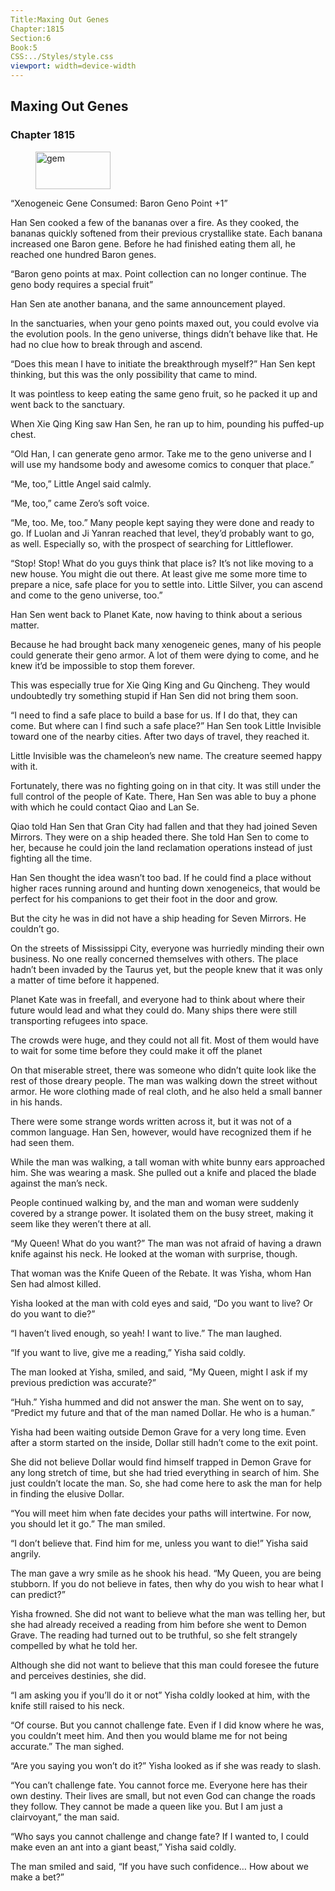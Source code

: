 ```yaml
---
Title:Maxing Out Genes 
Chapter:1815 
Section:6 
Book:5 
CSS:../Styles/style.css 
viewport: width=device-width
---
```

  
## Maxing Out Genes
### Chapter 1815
  
<figure>
	<img src="../Images/gem.gif" alt="gem" id="gem" width="120" height="60" />
</figure>
  

  
“Xenogeneic Gene Consumed: Baron Geno Point +1”

Han Sen cooked a few of the bananas over a fire. As they cooked, the bananas quickly softened from their previous crystallike state. Each banana increased one Baron gene. Before he had finished eating them all, he reached one hundred Baron genes.

“Baron geno points at max. Point collection can no longer continue. The geno body requires a special fruit”

Han Sen ate another banana, and the same announcement played.

In the sanctuaries, when your geno points maxed out, you could evolve via the evolution pools. In the geno universe, things didn’t behave like that. He had no clue how to break through and ascend.

“Does this mean I have to initiate the breakthrough myself?” Han Sen kept thinking, but this was the only possibility that came to mind.

It was pointless to keep eating the same geno fruit, so he packed it up and went back to the sanctuary.

When Xie Qing King saw Han Sen, he ran up to him, pounding his puffed-up chest.

“Old Han, I can generate geno armor. Take me to the geno universe and I will use my handsome body and awesome comics to conquer that place.”

“Me, too,” Little Angel said calmly.

“Me, too,” came Zero’s soft voice.

“Me, too. Me, too.” Many people kept saying they were done and ready to go. If Luolan and Ji Yanran reached that level, they’d probably want to go, as well. Especially so, with the prospect of searching for Littleflower.

“Stop! Stop! What do you guys think that place is? It’s not like moving to a new house. You might die out there. At least give me some more time to prepare a nice, safe place for you to settle into. Little Silver, you can ascend and come to the geno universe, too.”

Han Sen went back to Planet Kate, now having to think about a serious matter.

Because he had brought back many xenogeneic genes, many of his people could generate their geno armor. A lot of them were dying to come, and he knew it’d be impossible to stop them forever.

This was especially true for Xie Qing King and Gu Qincheng. They would undoubtedly try something stupid if Han Sen did not bring them soon.

“I need to find a safe place to build a base for us. If I do that, they can come. But where can I find such a safe place?” Han Sen took Little Invisible toward one of the nearby cities. After two days of travel, they reached it.

Little Invisible was the chameleon’s new name. The creature seemed happy with it.

Fortunately, there was no fighting going on in that city. It was still under the full control of the people of Kate. There, Han Sen was able to buy a phone with which he could contact Qiao and Lan Se.

Qiao told Han Sen that Gran City had fallen and that they had joined Seven Mirrors. They were on a ship headed there. She told Han Sen to come to her, because he could join the land reclamation operations instead of just fighting all the time.

Han Sen thought the idea wasn’t too bad. If he could find a place without higher races running around and hunting down xenogeneics, that would be perfect for his companions to get their foot in the door and grow.

But the city he was in did not have a ship heading for Seven Mirrors. He couldn’t go.

On the streets of Mississippi City, everyone was hurriedly minding their own business. No one really concerned themselves with others. The place hadn’t been invaded by the Taurus yet, but the people knew that it was only a matter of time before it happened.

Planet Kate was in freefall, and everyone had to think about where their future would lead and what they could do. Many ships there were still transporting refugees into space.

The crowds were huge, and they could not all fit. Most of them would have to wait for some time before they could make it off the planet

On that miserable street, there was someone who didn’t quite look like the rest of those dreary people. The man was walking down the street without armor. He wore clothing made of real cloth, and he also held a small banner in his hands.

There were some strange words written across it, but it was not of a common language. Han Sen, however, would have recognized them if he had seen them.

While the man was walking, a tall woman with white bunny ears approached him. She was wearing a mask. She pulled out a knife and placed the blade against the man’s neck.

People continued walking by, and the man and woman were suddenly covered by a strange power. It isolated them on the busy street, making it seem like they weren’t there at all.

“My Queen! What do you want?” The man was not afraid of having a drawn knife against his neck. He looked at the woman with surprise, though.

That woman was the Knife Queen of the Rebate. It was Yisha, whom Han Sen had almost killed.

Yisha looked at the man with cold eyes and said, “Do you want to live? Or do you want to die?”

“I haven’t lived enough, so yeah! I want to live.” The man laughed.

“If you want to live, give me a reading,” Yisha said coldly.

The man looked at Yisha, smiled, and said, “My Queen, might I ask if my previous prediction was accurate?”

“Huh.” Yisha hummed and did not answer the man. She went on to say, “Predict my future and that of the man named Dollar. He who is a human.”

Yisha had been waiting outside Demon Grave for a very long time. Even after a storm started on the inside, Dollar still hadn’t come to the exit point.

She did not believe Dollar would find himself trapped in Demon Grave for any long stretch of time, but she had tried everything in search of him. She just couldn’t locate the man. So, she had come here to ask the man for help in finding the elusive Dollar.

“You will meet him when fate decides your paths will intertwine. For now, you should let it go.” The man smiled.

“I don’t believe that. Find him for me, unless you want to die!” Yisha said angrily.

The man gave a wry smile as he shook his head. “My Queen, you are being stubborn. If you do not believe in fates, then why do you wish to hear what I can predict?”

Yisha frowned. She did not want to believe what the man was telling her, but she had already received a reading from him before she went to Demon Grave. The reading had turned out to be truthful, so she felt strangely compelled by what he told her.

Although she did not want to believe that this man could foresee the future and perceives destinies, she did.

“I am asking you if you’ll do it or not” Yisha coldly looked at him, with the knife still raised to his neck.

“Of course. But you cannot challenge fate. Even if I did know where he was, you couldn’t meet him. And then you would blame me for not being accurate.” The man sighed.

“Are you saying you won’t do it?” Yisha looked as if she was ready to slash.

“You can’t challenge fate. You cannot force me. Everyone here has their own destiny. Their lives are small, but not even God can change the roads they follow. They cannot be made a queen like you. But I am just a clairvoyant,” the man said.

“Who says you cannot challenge and change fate? If I wanted to, I could make even an ant into a giant beast,” Yisha said coldly.

The man smiled and said, “If you have such confidence… How about we make a bet?”